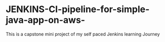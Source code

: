 # JENKINS-CI-pipeline-for-simple-java-app-on-aws-
This is a capstone mini project of my self paced Jenkins learning Journey
